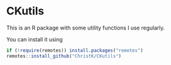 # CKutils

This is an R package with some utility functions I use regularly.

You can install it using


```R
if (!require(remotes)) install.packages("remotes")
remotes::install_github("ChristK/CKutils")
```
